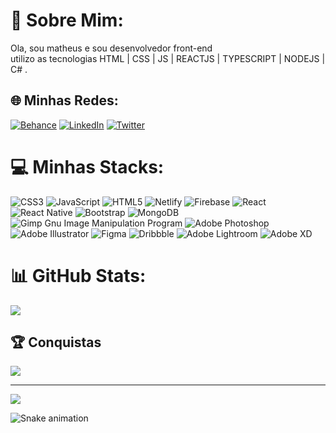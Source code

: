 # 💫 Sobre Mim:
Ola, sou matheus e sou desenvolvedor front-end<br>utilizo as tecnologias HTML | CSS | JS | REACTJS | TYPESCRIPT | NODEJS | C# .


## 🌐 Minhas Redes:
[![Behance](https://img.shields.io/badge/Behance-1769ff?logo=behance&logoColor=white)](https://www.behance.net/matheusnascime24) [![LinkedIn](https://img.shields.io/badge/LinkedIn-%230077B5.svg?logo=linkedin&logoColor=white)](https://www.linkedin.com/in/matheus-nascimento-031893174/) [![Twitter](https://img.shields.io/badge/Twitter-%231DA1F2.svg?logo=Twitter&logoColor=white)](https://twitter.com/puermatz) 

# 💻 Minhas Stacks:
![CSS3](https://img.shields.io/badge/css3-%231572B6.svg?style=for-the-badge&logo=css3&logoColor=white) ![JavaScript](https://img.shields.io/badge/javascript-%23323330.svg?style=for-the-badge&logo=javascript&logoColor=%23F7DF1E) ![HTML5](https://img.shields.io/badge/html5-%23E34F26.svg?style=for-the-badge&logo=html5&logoColor=white) ![Netlify](https://img.shields.io/badge/netlify-%23000000.svg?style=for-the-badge&logo=netlify&logoColor=#00C7B7) ![Firebase](https://img.shields.io/badge/firebase-%23039BE5.svg?style=for-the-badge&logo=firebase) ![React](https://img.shields.io/badge/react-%2320232a.svg?style=for-the-badge&logo=react&logoColor=%2361DAFB) ![React Native](https://img.shields.io/badge/react_native-%2320232a.svg?style=for-the-badge&logo=react&logoColor=%2361DAFB) ![Bootstrap](https://img.shields.io/badge/bootstrap-%23563D7C.svg?style=for-the-badge&logo=bootstrap&logoColor=white) ![MongoDB](https://img.shields.io/badge/MongoDB-%234ea94b.svg?style=for-the-badge&logo=mongodb&logoColor=white) ![Gimp Gnu Image Manipulation Program](https://img.shields.io/badge/Gimp-657D8B?style=for-the-badge&logo=gimp&logoColor=FFFFFF) ![Adobe Photoshop](https://img.shields.io/badge/adobephotoshop-%2331A8FF.svg?style=for-the-badge&logo=adobephotoshop&logoColor=white) ![Adobe Illustrator](https://img.shields.io/badge/adobeillustrator-%23FF9A00.svg?style=for-the-badge&logo=adobeillustrator&logoColor=white) 	![Figma](https://img.shields.io/badge/figma-%23F24E1E.svg?style=for-the-badge&logo=figma&logoColor=white) ![Dribbble](https://img.shields.io/badge/Dribbble-EA4C89?style=for-the-badge&logo=dribbble&logoColor=white) ![Adobe Lightroom](https://img.shields.io/badge/Adobe%20Lightroom-31A8FF.svg?style=for-the-badge&logo=Adobe%20Lightroom&logoColor=white) ![Adobe XD](https://img.shields.io/badge/Adobe%20XD-470137?style=for-the-badge&logo=Adobe%20XD&logoColor=#FF61F6)
# 📊 GitHub Stats:
![](https://github-readme-streak-stats.herokuapp.com/?user=reactmatz&theme=nightowl&hide_border=false)<br/>

## 🏆 Conquistas
![](https://github-profile-trophy.vercel.app/?username=reactmatz&theme=radical&no-frame=false&no-bg=false&margin-w=4)


---
[![](https://visitcount.itsvg.in/api?id=reactmatz&icon=2&color=1)](https://visitcount.itsvg.in)

<!-- Proudly created with GPRM ( https://gprm.itsvg.in ) -->

![Snake animation](https://github.com/reactmatz/reactmatz/blob/output/github-contribution-grid-snake.svg)
